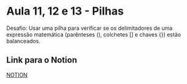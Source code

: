 # Aula 11, 12 e 13 - Pilhas

Desafio: Usar uma pilha para verificar se os delimitadores de uma expressão matemática (parênteses (), colchetes [] e chaves {}) estão balanceados.

## Link para o Notion

[NOTION](https://jgabsx.notion.site/Aula-11-12-e-13-Pilhas-12a9eafe7a5f80cdb0dedeee42202060)